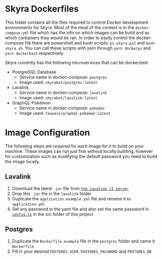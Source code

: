 # Skyra Dockerfiles

This folder contains all the files required to control Docker development environments for Skyra. Most of the meat of
the content is in the `docker-compose.yml` file which has the info on which images can be build and as which containers
they would be ran. In order to easily control the docker-compose file there are powershell and bash scripts:
`ps-skyra.ps1` and `bash-skyra.sh`. You can call these scripts with yarn through `yarn dockerps` and `yarn dockerbash`
respectively.

Skyra currently has the following microservices that can be dockerized:

- PostgreSQL Database
  - Service name in docker-compose: `postgres`
  - Image used: `skyrabot/postgres:latest`
- Lavalink
  - Service name in docker-compose: `lavalink`
  - Image used: `skyrabot/lavalink:latest`
- GraphQL-Pokémon
  - Service name in docker-compose: `pokedex`
  - Image used: `favware/graphql-pokemon:latest`

# Image Configuration

The following steps are required for each image for it to build on your machine. These images can run just fine without locally building, however for customization such as modifying the default password you need to build the image locally.

## Lavalink

1. Download the latest `.jar` file from [`the Lavalink CI server`]
2. Drop this `.jar` file in the `lavalink` folder
3. Duplicate the `application.example.yml` file and rename it to `application.yml`
4. Set any password in the yaml file and also set the same password in [`config.ts`] in the src folder of this project

## Postgres

1. Duplicate the `Dockerfile.example` file in the `postgres` folder and name it `Dockerfile`
2. Fill in your desired `POSTGRES_USER`, `POSTGRES_PASSWORD` and `POSTGRES_DB`

[`the Lavalink CI server`]: https://ci.fredboat.com/viewLog.html?buildId=lastSuccessful&buildTypeId=Lavalink_Build&tab=artifacts&guest=1
[`config.ts`]: /src/config.ts